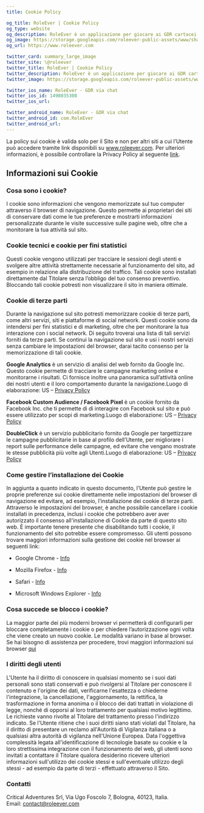 ```yaml
---
title: Cookie Policy

og_title: RoleEver | Cookie Policy
og_type: website
og_description: RoleEver è un applicazione per giocare ai GDR cartacei via chat dal tuo smartphone. Tutti i strumenti necessari sono disponibili per te, dalla chat di gioco, schede personaggio, tiri di dado, integrazioni di Dungeons&Dragons 5e, sistemi personalizzati e molto altro. RoleEver è disponibile su iOS e Android!
og_image: https://storage.googleapis.com/roleever-public-assets/www/share.jpg
og_url: https://www.roleever.com

twitter_card: summary_large_image
twitter_site: \@roleever
twitter_title: RoleEver | Cookie Policy
twitter_description: RoleEver è un applicazione per giocare ai GDR cartacei via chat dal tuo smartphone. Tutti i strumenti necessari sono disponibili per te, dalla chat di gioco, schede personaggio, tiri di dado, integrazioni di Dungeons&Dragons 5e, sistemi personalizzati e molto altro. RoleEver è disponibile su iOS e Android!
twitter_image: https://storage.googleapis.com/roleever-public-assets/www/share.jpg

twitter_ios_name: RoleEver - GDR via chat
twitter_ios_id: 1498035308
twitter_ios_url:

twitter_android_name: RoleEver - GDR via chat
twitter_android_id: com.RoleEver
twitter_android_url:
---
```


La policy sui cookie è valida solo per il Sito e non per altri siti a cui l’Utente può accedere tramite link disponibili su www.roleever.com. Per ulteriori informazioni, è possibile controllare la Privacy Policy al seguente [link](https://www.iubenda.com/privacy-policy/17399824/cookie-policy).

## Informazioni sui Cookie

### Cosa sono i cookie?

I cookie sono informazioni che vengono memorizzate sul tuo computer attraverso il browser di navigazione. Questo permette ai proprietari dei siti di conservare dati come le tue preferenze e mostrarti informazioni personalizzate durante le visite successive sulle pagine web, oltre che a monitorare la tua attività sul sito.

### Cookie tecnici e cookie per fini statistici

Questi cookie vengono utilizzati per tracciare le sessioni degli utenti e svolgere altre attività strettamente necessarie al funzionamento del sito, ad esempio in relazione alla distribuzione del traffico. Tali cookie sono installati direttamente dal Titolare senza l’obbligo del tuo consenso preventivo. Bloccando tali cookie potresti non visualizzare il sito in maniera ottimale.

### Cookie di terze parti

Durante la navigazione sul sito potresti memorizzare cookie di terze parti, come altri servizi, siti e piattaforme di social network. Questi cookie sono da intendersi per fini statistici e di marketing, oltre che per monitorare la tua interazione con i social network. Di seguito troverai una lista di tali servizi forniti da terze parti. Se continui la navigazione sul sito e usi i nostri servizi senza cambiare le impostazioni del browser, darai tacito consenso per la memorizzazione di tali cookie.

**Google Analytics** è un servizio di analisi del web fornito da Google Inc. Questo cookie permette di tracciare le campagne marketing online e monitorarne i risultati. Ci fornisce inoltre una panoramica sull’attività online dei nostri utenti e il loro comportamento durante la navigazione.Luogo di elaborazione: US – [Privacy Policy](http://www.google.com/intl/en/policies/privacy/)

**Facebook Custom Audience / Facebook Pixel** è un cookie fornito da Facebook Inc. che ti permette di di interagire con Facebook sul sito e può essere utilizzato per scopi di marketing.Luogo di elaborazione: US – [Privacy Policy](https://www.facebook.com/privacy/explanation)

**DoubleClick** è un servizio pubblicitario fornito da Google per targettizzare le campagne pubblicitarie in base al profilo dell’Utente, per migliorare i report sulle performance delle campagne, ed evitare che vengano mostrate le stesse pubblicità più volte agli Utenti.Luogo di elaborazione: US – [Privacy Policy](http://www.google.com/intl/en/policies/privacy/)

### Come gestire l’installazione dei Cookie

In aggiunta a quanto indicato in questo documento, l’Utente può gestire le proprie preferenze sui cookie direttamente nelle impostazioni del browser di navigazione ed evitare, ad esempio, l’installazione dei cookie di terze parti. Attraverso le impostazioni del browser, è anche possibile cancellare i cookie installati in precedenza, inclusi i cookie che potrebbero aver aver autorizzato il consenso all'installazione di Cookie da parte di questo sito web. È importante tenere presente che disabilitando tutti i cookie, il funzionamento del sito potrebbe essere compromesso. Gli utenti possono trovare maggiori informazioni sulla gestione dei cookie nel browser ai seguenti link:

- Google Chrome - [Info](https://support.google.com/chrome/answer/95647?hl=en&p=cpn_cookies)

- Mozilla Firefox - [Info](https://support.mozilla.org/en-US/kb/enable-and-disable-cookies-website-preferences)

- Safari - [Info](https://support.apple.com/en-us/HT201265)

- Microsoft Windows Explorer - [Info](http://windows.microsoft.com/en-us/windows-vista/block-or-allow-cooki%3Ees)

### Cosa succede se blocco i cookie?

La maggior parte dei più moderni browser vi permetterà di configurarli per bloccare completamente i cookie o per chiedere l’autorizzazione ogni volta che viene creato un nuovo cookie. Le modalità variano in base al browser. Se hai bisogno di assistenza per procedere, trovi maggiori informazioni sui browser [qui](http://www.allaboutcookies.org/manage-cookies/index.html)

### I diritti degli utenti

L'Utente ha il diritto di conoscere in qualsiasi momento se i suoi dati personali sono stati conservati e può rivolgersi al Titolare per conoscere il contenuto e l'origine dei dati, verificarne l'esattezza o chiederne l'integrazione, la cancellazione, l'aggiornamento, la rettifica, la trasformazione in forma anonima o il blocco dei dati trattati in violazione di legge, nonché di opporsi al loro trattamento per qualsiasi motivo legittimo. Le richieste vanno rivolte al Titolare del trattamento presso l'indirizzo indicato. Se l'Utente ritiene che i suoi diritti siano stati violati dal Titolare, ha il diritto di presentare un reclamo all'Autorità di Vigilanza italiana o a qualsiasi altra autorità di vigilanza nell'Unione Europea. Data l'oggettiva complessità legata all'identificazione di tecnologie basate su cookie e la loro strettissima integrazione con il funzionamento del web, gli utenti sono invitati a contattare il Titolare qualora desiderino ricevere ulteriori informazioni sull'utilizzo dei cookie stessi e sull'eventuale utilizzo degli stessi - ad esempio da parte di terzi - effettuato attraverso il Sito.

### Contatti

Critical Adventures Srl, Via Ugo Foscolo 7, Bologna, 40123, Italia. Email: [contact@roleever.com](mailto:contact@roleever.com)
